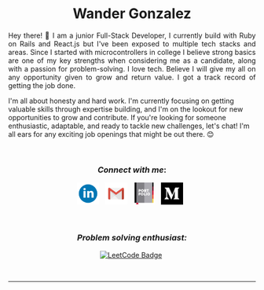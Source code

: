 <h1 align="center">Wander Gonzalez</h1>

<p align="justify"> Hey there! 🌟 I am a junior Full-Stack Developer, I currently build with Ruby on Rails and React.js but I've been exposed to multiple tech stacks and areas. Since I started with microcontrollers in college I believe strong basics are one of my key strengths when considering me as a candidate, along with a passion for problem-solving. I love tech. Believe I will give my all on any opportunity given to grow and return value. I got a track record of getting the job done.

I'm all about honesty and hard work. I'm currently focusing on getting valuable skills through expertise building, and I'm on the lookout for new opportunities to grow and contribute. If you're looking for someone enthusiastic, adaptable, and ready to tackle new challenges, let's chat! I'm all ears for any exciting job openings that might be out there. 😊

    
&nbsp;<h3 align="center">*Connect with me*:</h3> 

<div align="center">
    
[<img alt="LinkedIn" width="45px" src="assets/linkedin.svg">](https://www.linkedin.com/in/wander-gonzalez/) &nbsp; 
[<img alt="Gmail" width="45px" src="assets/gmail.svg">](mailto://wandergonzalez0@hotmail.com) &nbsp; 
[<img alt="Portfolio" width="45px" src="assets/portfolio.svg">](https://wander-portfolio.netlify.app/) &nbsp;
[<img alt="Medium" width="45px" src="assets/medium-svgrepo-com.svg">](https://medium.com/@wandergonzalez0) &nbsp; 
    
</div>

&nbsp;<h3 align="center">*Problem solving enthusiast:*</h3>

<div align="center">

[![LeetCode Badge](https://img.shields.io/badge/-LeetCode-FFA116?style=for-the-badge&logo=LeetCode&logoColor=black&link=https://leetcode.com/wandergithub/)](https://leetcode.com/wandergithub/)&nbsp;
<!---
![Metrics](/metrics.plugin.leetcode.svg)
--->

    
</div>




<br>
<!-- 
&nbsp;<h3 align="center">*GitHub stats:*</h3>

<p align="center">
    
<img align="center" src="https://github-readme-stats.vercel.app/api?username=wandergithub&show_icons=true&theme=tokyonight" alt="wandergithub" width="500" /> 
    
</p> -->

---

<!---
wandergithub/wandergithub is a ✨ special ✨ repository because its `README.md` (this file) appears on your GitHub profile.
You can click the Preview link to take a look at your changes.
--->
